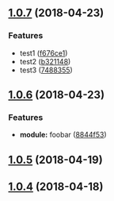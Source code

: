 <a name="1.0.7"></a>
## [1.0.7](https://github.com/zaki-yama/release-it-example/compare/v1.0.6...v1.0.7) (2018-04-23)


### Features

* test1 ([f676ce1](https://github.com/zaki-yama/release-it-example/commit/f676ce1))
* test2 ([b321148](https://github.com/zaki-yama/release-it-example/commit/b321148))
* test3 ([7488355](https://github.com/zaki-yama/release-it-example/commit/7488355))



<a name="1.0.6"></a>
## [1.0.6](https://github.com/zaki-yama/release-it-example/compare/v1.0.5...v1.0.6) (2018-04-23)


### Features

* **module:** foobar ([8844f53](https://github.com/zaki-yama/release-it-example/commit/8844f53))



<a name="1.0.5"></a>
## [1.0.5](https://github.com/zaki-yama/release-it-example/compare/v1.0.4...v1.0.5) (2018-04-19)



<a name="1.0.4"></a>
## [1.0.4](https://github.com/zaki-yama/release-it-example/compare/v1.0.3...v1.0.4) (2018-04-18)




